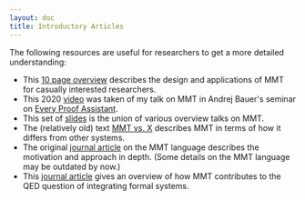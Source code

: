 ```yaml
---
layout: doc
title: Introductory Articles
---
```


The following resources are useful for researchers to get a more detailed understanding:

* This [10 page overview](articles/mmt.pdf) describes the design and applications of MMT for casually interested researchers.
* This 2020 [video](https://vimeo.com/421123419) was taken of my talk on MMT in Andrej Bauer's seminar on [Every Proof Assistant](http://math.andrej.com/2020/05/15/mmt-a-foundation-independent-logical-system/).
* This set of [slides](articles/mmt-slides.pdf) is the union of various overview talks on MMT.
* The (relatively old) text [MMT vs. X](articles/mmt-vs-X.pdf) describes MMT in terms of how it differs from other systems.
* The original [journal article](https://kwarc.info/people/frabe/Research/RK_mmt_10.pdf) on the MMT language describes the motivation and approach in depth. (Some details on the MMT language may be outdated by now.)
* This [journal article](https://kwarc.info/people/frabe/Research/KR_qed_14.pdf) gives an overview of how MMT contributes to the QED question of integrating formal systems.
